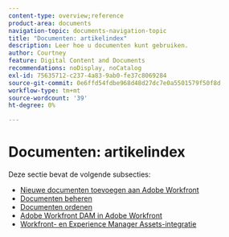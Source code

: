 ```yaml
---
content-type: overview;reference
product-area: documents
navigation-topic: documents-navigation-topic
title: "Documenten: artikelindex"
description: Leer hoe u documenten kunt gebruiken.
author: Courtney
feature: Digital Content and Documents
recommendations: noDisplay, noCatalog
exl-id: 75635712-c237-4a83-9ab0-fe37c8069284
source-git-commit: 0e6ffd54fdbe968d48d27dc7e0a5501579f50f8d
workflow-type: tm+mt
source-wordcount: '39'
ht-degree: 0%

---
```


# Documenten: artikelindex

<!-- Audited: 1/2024 -->

Deze sectie bevat de volgende subsecties:

* [Nieuwe documenten toevoegen aan Adobe Workfront](../documents/adding-documents-to-workfront/add-new-documents--to-workfront.md)
* [Documenten beheren](../documents/managing-documents/manage-documents.md)
* [Documenten ordenen](../documents/organizing-documents/organize-documents.md)
* [Adobe Workfront DAM in Adobe Workfront](../documents/workfront-dam-within-workfront/workfront-dam-in-workfrontt.md)
* [Workfront- en Experience Manager Assets-integratie](../documents/workfront-and-experience-manager-integrations/wf-experience-manager-integrations.md)
